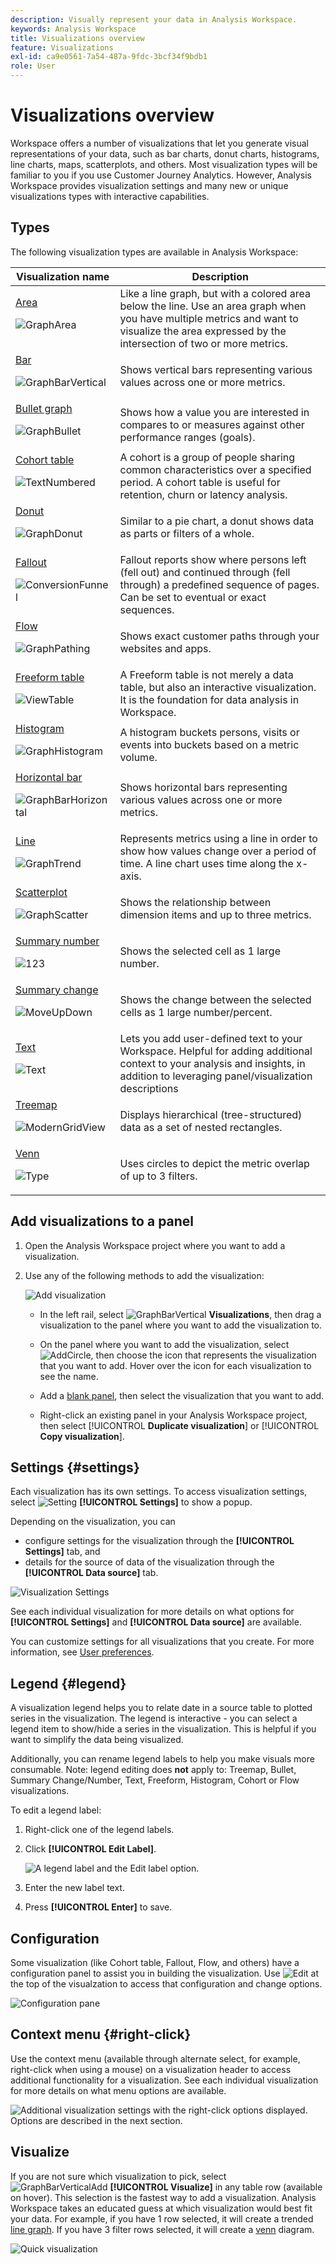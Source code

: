```yaml
---
description: Visually represent your data in Analysis Workspace.
keywords: Analysis Workspace
title: Visualizations overview
feature: Visualizations
exl-id: ca9e0561-7a54-487a-9fdc-3bcf34f9bdb1
role: User
---
```

# Visualizations overview

Workspace offers a number of visualizations that let you generate visual representations of your data, such as bar charts, donut charts, histograms, line charts, maps, scatterplots, and others. Most visualization types will be familiar to you if you use Customer Journey Analytics. However, Analysis Workspace provides visualization settings and many new or unique visualizations types with interactive capabilities.

## Types

The following visualization types are available in Analysis Workspace:

| Visualization name | Description |
| --- | --- | 
| [Area](/help/analysis-workspace/visualizations/area.md)<p>![GraphArea](/help/assets/icons/GraphArea.svg)</p>  | Like a line graph, but with a colored area below the line. Use an area graph when you have multiple metrics and want to visualize the area expressed by the intersection of two or more metrics. |
| [Bar](/help/analysis-workspace/visualizations/bar.md) <p>![GraphBarVertical](/help/assets/icons/GraphBarVertical.svg)</p> | Shows vertical bars representing various values across one or more metrics. |
| [Bullet graph](/help/analysis-workspace/visualizations/bullet-graph.md) <p>![GraphBullet](/help/assets/icons/GraphBullet.svg)</p> | Shows how a value you are interested in compares to or measures against other performance ranges (goals). |
| [Cohort table](/help/analysis-workspace/visualizations/cohort-table/cohort-analysis.md)<p>![TextNumbered](/help/assets/icons/TextNumbered.svg)</p> | A cohort is a group of people sharing common characteristics over a specified period. A cohort table is useful for retention, churn or latency analysis. |
| [Donut](/help/analysis-workspace/visualizations/donut.md) <p>![GraphDonut](/help/assets/icons/GraphDonut.svg)</p> |  Similar to a pie chart, a donut shows data as parts or filters of a whole. |
| [Fallout](/help/analysis-workspace/visualizations/fallout/fallout-flow.md)<p>![ConversionFunnel](/help/assets/icons/ConversionFunnel.svg)</p> | Fallout reports show where persons left (fell out) and continued through (fell through) a predefined sequence of pages. Can be set to eventual or exact sequences. |
| [Flow](/help/analysis-workspace/visualizations/c-flow/flow.md)<p>![GraphPathing](/help/assets/icons/GraphPathing.svg)</p> | Shows exact customer paths through your websites and apps. | 
| [Freeform table](/help/analysis-workspace/visualizations/freeform-table/freeform-table.md)<p>![ViewTable](/help/assets/icons/ViewTable.svg)</p> | A Freeform table is not merely a data table, but also an interactive visualization. It is the foundation for data analysis in Workspace.|
| [Histogram](/help/analysis-workspace/visualizations/histogram.md)<p>![GraphHistogram](/help/assets/icons/GraphHistogram.svg)</p> | A histogram buckets persons, visits or events into buckets based on a metric volume. |
| [Horizontal bar](/help/analysis-workspace/visualizations/horizontal-bar.md)<p>![GraphBarHorizontal](/help/assets/icons/GraphBarHorizontal.svg)</p> | Shows horizontal bars representing various values across one or more metrics. |
| [Line](/help/analysis-workspace/visualizations/line.md)<p>![GraphTrend](/help/assets/icons/GraphTrend.svg)</p>| Represents metrics using a line in order to show how values change over a period of time. A line chart uses time along the x-axis. |
| [Scatterplot](/help/analysis-workspace/visualizations/scatterplot.md) <p>![GraphScatter](/help/assets/icons/GraphScatter.svg)</p> | Shows the relationship between dimension items and up to three metrics. |
| [Summary number](/help/analysis-workspace/visualizations/summary-number-change.md)<p>![123](/help/assets/icons/123.svg)</p> | Shows the selected cell as 1 large number. |
| [Summary change](/help/analysis-workspace/visualizations/summary-number-change.md)<p>![MoveUpDown](/help/assets/icons/MoveUpDown.svg)</p> | Shows the change between the selected cells as 1 large number/percent. |
| [Text](/help/analysis-workspace/visualizations/text.md)<p>![Text](/help/assets/icons/Text.svg)</p> | Lets you add user-defined text to your Workspace. Helpful for adding additional context to your analysis and insights, in addition to leveraging panel/visualization descriptions |
| [Treemap](/help/analysis-workspace/visualizations/treemap.md)<p>![ModernGridView](/help/assets/icons/ModernGridView.svg)</p> | Displays hierarchical (tree-structured) data as a set of nested rectangles. |
| [Venn](/help/analysis-workspace/visualizations/venn.md)<p>![Type](/help/assets/icons/TwoDots.svg)</p> | Uses circles to depict the metric overlap of up to 3 filters. |

## Add visualizations to a panel

1. Open the Analysis Workspace project where you want to add a visualization.

1. Use any of the following methods to add the visualization:

   ![Add visualization](assets/add-visualization.png)

   * In the left rail, select ![GraphBarVertical](/help/assets/icons/GraphBarVertical.svg) **Visualizations**, then drag a visualization to the panel where you want to add the visualization to. 

   * On the panel where you want to add the visualization, select ![AddCircle](/help/assets/icons/AddCircle.svg), then choose the icon that represents the visualization that you want to add. Hover over the icon for each visualization to see the name.

   * Add a [blank panel](https://experienceleague.adobe.com/docs/analytics/analyze/analysis-workspace/panels/blank-panel.html), then select the visualization that you want to add.

   * Right-click an existing panel in your Analysis Workspace project, then select [!UICONTROL **Duplicate visualization**] or [!UICONTROL **Copy visualization**].


## Settings {#settings}

Each visualization has its own settings. To access visualization settings, select ![Setting](/help/assets/icons/Setting.svg) **[!UICONTROL Settings]** to show a popup.

Depending on the visualization, you can 

* configure settings for the visualization through the **[!UICONTROL Settings]** tab, and 
* details for the source of data of the visualization through the **[!UICONTROL Data source]** tab. 

![Visualization Settings](assets/visualization-settings.png)

See each individual visualization for more details on what options for **[!UICONTROL Settings]** and **[!UICONTROL Data source]** are available.

You can customize settings for all visualizations that you create. For more information, see [User preferences](/help/analysis-workspace/user-preferences.md).



<!--
| Setting | Description |
| --- | --- |
| Visualization Type | Change the type of visualization used to visualize the data. |
| Granularity | For trended visualizations, you can change the time granularity (day, week, month, etc.) from this dropdown list. This change also applies to the data source table. |
| Percentages | Displays values in percentages. |
| 100% Stacked | This setting on area stacked, bar stacked or horizontal bar stacked visualizations turns the chart into a 100% stacked visualization. Example: ![A bar chart showing the Stacked 100% option view.](assets/stacked_100_percent.png) |
| Legend Visible | Lets you hide the detailed legend text for the Summary Number/Summary Change visualization. |
| Limit Max Items | Lets you limit the number of items that a visualization displays. |
| Anchor Y Axis at Zero | If all the values plotted on the chart are considerably above zero, the chart default will make the bottom of the y-axis NON-ZERO. If you check this box, the y-axis will be forced to zero (and it will re-draw the chart). |
| Normalization | Forces metrics to equal proportions. This is helpful when plotted metrics are of very different magnitudes. |
| Display Dual Axis | Only applies if you have two metrics - you can have a y-axis on the left (for one metric) and on the right (for the other metric). This is helpful when plotted metrics are of very different magnitudes. |
| Show anomalies | Enhances line graphs and freeform tables by displaying anomaly detection. Anomaly detection in line visualizations includes an expected value (dashed line) and an expected range (shaded band). |
| Show forecast | Enhances line graphs and freeform tables by displaying forecast values. |
| Show min | Show the minimal value in the visualization. |
| Show max | Show the maximal value in the visualization. |
| Show trendline | Show a trendline in the visualization. When selected, you can select the type of trendline from the dropdown list. |

--> 



## Legend {#legend}

A visualization legend helps you to relate date in a source table to plotted series in the visualization. The legend is interactive - you can select a legend item to show/hide a series in the visualization. This is helpful if you want to simplify the data being visualized. 

Additionally, you can rename legend labels to help you make visuals more consumable. Note: legend editing does **not** apply to: Treemap, Bullet, Summary Change/Number, Text, Freeform, Histogram, Cohort or Flow visualizations.

To edit a legend label:

1. Right-click one of the legend labels.
1. Click **[!UICONTROL Edit Label]**.

   ![A legend label and the Edit label option.](assets/edit-label.png)

1. Enter the new label text.
1. Press **[!UICONTROL Enter]** to save.

## Configuration

Some visualization (like Cohort table, Fallout, Flow, and others) have a configuration panel to assist you in building the visualization. Use ![Edit](/help/assets/icons/Edit.svg) at the top of the visualzation to access that configuration and change options.

![Configuration pane](assets/configuration.png)

## Context menu {#right-click}

Use the context menu (available through alternate select, for example, right-click when using a mouse) on a visualization header to access additional functionality for a visualization. See each individual visualization for more details on what menu options are available.

![Additional visualization settings with the right-click options displayed. Options are described in the next section.](assets/right-click.png)

<!--
| Setting | Description |
| --- | --- |
| Insert Copied Visualization| Paste (insert) a copied visualization to another place within the project, or into a completely different project. |
| Copy data to clipboard | Copy data from the visualization onto the clipboard. |
| Download items as CSV (*dimension name*) | Immediately download the dimension items of the visualization to your local device. |
| Copy visualization | Copy the visualization, so that you can insert the visualization to another place within the project, or into a completely different project. |
| Download data CSV | Immediately download the data of the visualization to your local device. |
| Export full table... | Export the full table to a designated cloud locations. See [Exports Customer Journey Analytics reports to the cloud](../export/export-cloud.md) |
| Duplicate visualization | Make an exact duplicate of the visualization. |
| Edit Description | Add (or edit) a text description for the visualization. See [Text](text.md). |
| Get Visualization Link | Copy and share a link directly to the visualization. A Share link dialog displays the link. Select Copy to copy the link to your clipboard. |
| Start Over | Delete the configuration for the current visualization so you can re-configure it from scratch. |
-->

## Visualize

If you are not sure which visualization to pick, select ![GraphBarVerticalAdd](/help/assets/icons/GraphBarVerticalAdd.svg) **[!UICONTROL Visualize]** in any table row (available on hover). This selection is the fastest way to add a visualization. Analysis Workspace takes an educated guess at which visualization would best fit your data. For example, if you have 1 row selected, it will create a trended [line graph](line.md). If you have 3 filter rows selected, it will create a [venn](venn.md) diagram. 

![Quick visualization](assets/quick-viz.png)
